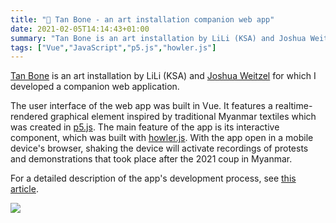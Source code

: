 ```yaml
---
title: "🥣 Tan Bone - an art installation companion web app"
date: 2021-02-05T14:14:43+01:00
summary: "Tan Bone is an art installation by LiLi (KSA) and Joshua Weitzel for which I developed a companion web application."
tags: ["Vue","JavaScript","p5.js","howler.js"]
---
```


[Tan Bone](https://tanbone.art) is an art installation by LiLi (KSA) and [Joshua
Weitzel](https://joshuaweitzel.jimdofree.com) for which I developed a companion
web application.

The user interface of the web app was built in Vue. It features a
realtime-rendered graphical element inspired by traditional Myanmar textiles
which was created in [p5.js](https://p5js.org). The main feature of the app is
its interactive component, which was built with
[howler.js](https://howlerjs.com). With the app open in a mobile device's
browser, shaking the device will activate recordings of protests and
demonstrations that took place after the 2021 coup in Myanmar. 

For a detailed description of the app's development process, see [this article](https://github.com/somecho/tanbone-app-documentation).

![](/images/tanbone/mobile-interface.png)


